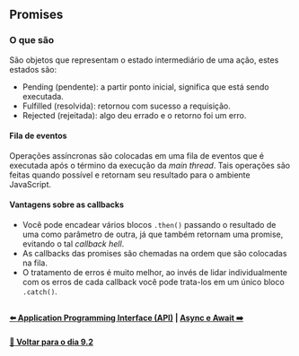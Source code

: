 ## Promises

### O que são
São objetos que representam o estado intermediário de uma ação, estes estados são:
- Pending (pendente): a partir ponto inicial, significa que está sendo executada.
- Fulfilled (resolvida): retornou com sucesso a requisição.
- Rejected (rejeitada): algo deu errado e o retorno foi um erro.

#### Fila de eventos
Operações assíncronas são colocadas em uma fila de eventos que é executada após o término da execução da *main thread*. Tais operações são feitas quando possível e retornam seu resultado para o ambiente JavaScript.

#### Vantagens sobre as callbacks
- Você pode encadear vários blocos `.then()` passando o resultado de uma como parâmetro de outra, já que também retornam uma promise, evitando o tal *callback hell*.
- As callbacks das promises são chemadas na ordem que são colocadas na fila.
- O tratamento de erros é muito melhor, ao invés de lidar individualmente com os erros de cada callback você pode trata-los em um único bloco `.catch()`.

##

#### [:arrow_left: Application Programming Interface (API)](./application-programming-interface-api.md) | [Async e Await :arrow_right:](./async-await.md#async-e-await)

#### [:date: Voltar para o dia 9.2](../#92-javascript-assíncrono---fetch-api-e-asyncawait)
